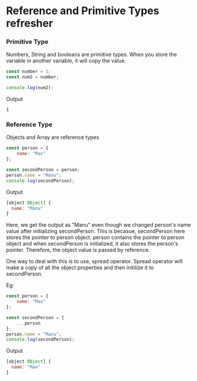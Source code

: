 # Reference and Primitive Types refresher

### Primitive Type

Numbers, String and booleans are primitive types.
When you store the variable in another variable, it will copy the value.

```js
const number = 1;
const num2 = number;

console.log(num2);
```
Output
```
1
```

### Reference Type
Objects and Array are reference types

```js
const person = {
    name: "Max"
};

const secondPerson = person;
person.name = "Manu";
console.log(secondPerson);
```
Output
```js
[object Object] {
  name: "Manu"
}
```
Here, we get the output as "Manu" even though we changed person's name value after initializing secondPerson. This is becasue, secondPerson here stores the pointer to person object. person contains the pointer to person object and when secondPerson is initialized, it also stores the person's pointer. 
Therefore, the object value is passed by reference. 

One way to deal with this is to use, spread operator. Spread operator will make a copy of all the object properties and then initilize it to secondPerson.

Eg:
```js
const person = {
    name: "Max"
};

const secondPerson = {
    ...person
};
person.name = "Manu";
console.log(secondPerson);
```
Output
```js
[object Object] {
  name: "Max"
}
```